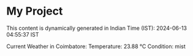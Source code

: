 # My Project

This content is dynamically generated in Indian Time (IST): 2024-06-13 04:55:37 IST


Current Weather in Coimbatore:
Temperature: 23.88 °C
Condition: mist
